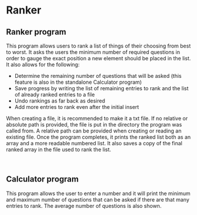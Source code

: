 # Ranker

## Ranker program
This program allows users to rank a list of things of their choosing from best to worst. It asks the users the minimum number of required questions in order to gauge the exact position a new element should be placed in the list. It also allows for the following:
- Determine the remaining number of questions that will be asked (this feature is also in the standalone Calculator program)
- Save progress by writing the list of remaining entries to rank and the list of already ranked entries to a file
- Undo rankings as far back as desired
- Add more entries to rank even after the initial insert

When creating a file, it is recommended to make it a txt file. If no relative or absolute path is provided, the file is put in the directory the program was called from. A relative path can be provided when creating or reading an existing file. Once the program completes, it prints the ranked list both as an array and a more readable numbered list. It also saves a copy of the final ranked array in the file used to rank the list.

<br>

## Calculator program
This program allows the user to enter a number and it will print the minimum and maximum number of questions that can be asked if there are that many entries to rank. The average number of questions is also shown.
